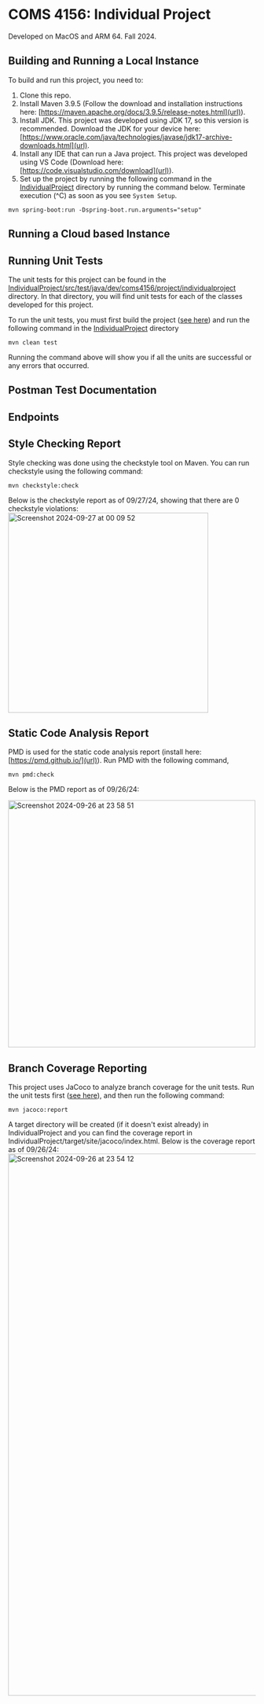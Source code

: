 # COMS 4156: Individual Project

Developed on MacOS and ARM 64. Fall 2024.

## Building and Running a Local Instance

To build and run this project, you need to:
1. Clone this repo.
2. Install Maven 3.9.5 (Follow the download and installation instructions here: [https://maven.apache.org/docs/3.9.5/release-notes.html](url)).
3. Install JDK. This project was developed using JDK 17, so this version is recommended. Download the JDK for your device here: [https://www.oracle.com/java/technologies/javase/jdk17-archive-downloads.html](url).
4. Install any IDE that can run a Java project. This project was developed using VS Code (Download here: [https://code.visualstudio.com/download](url)).
5. Set up the project by running the following command in the [IndividualProject](https://github.com/elifia-muthia/4156-Miniproject-2024-Students-Java/tree/main/IndividualProject) directory by running the command below. Terminate execution (^C) as soon as you see `System Setup`.
```
mvn spring-boot:run -Dspring-boot.run.arguments="setup"
```

## Running a Cloud based Instance

## Running Unit Tests

The unit tests for this project can be found in the [IndividualProject/src/test/java/dev/coms4156/project/individualproject](https://github.com/elifia-muthia/4156-Miniproject-2024-Students-Java/tree/main/IndividualProject/src/test/java/dev/coms4156/project/individualproject) directory. In that directory, you will find unit tests for each of the classes developed for this project.

To run the unit tests, you must first build the project ([see here](https://github.com/elifia-muthia/4156-Miniproject-2024-Students-Java/edit/docs-and-maintenance/README.md#building-and-running-a-local-instance)) and run the following command in the [IndividualProject](https://github.com/elifia-muthia/4156-Miniproject-2024-Students-Java/tree/main/IndividualProject) directory
```
mvn clean test
```

Running the command above will show you if all the units are successful or any errors that occurred.

## Postman Test Documentation

## Endpoints

## Style Checking Report

Style checking was done using the checkstyle tool on Maven. You can run checkstyle using the following command:
```
mvn checkstyle:check
```

Below is the checkstyle report as of 09/27/24, showing that there are 0 checkstyle violations:
<img width="407" alt="Screenshot 2024-09-27 at 00 09 52" src="https://github.com/user-attachments/assets/b9d2a086-dadf-48df-8c5e-5b74d758dad7">

## Static Code Analysis Report

PMD is used for the static code analysis report (install here: [https://pmd.github.io/](url)). Run PMD with the following command,
```
mvn pmd:check
```

Below is the PMD report as of 09/26/24:

<img width="503" alt="Screenshot 2024-09-26 at 23 58 51" src="https://github.com/user-attachments/assets/2dabf991-7840-48aa-bea3-c9c3d632b838">

## Branch Coverage Reporting

This project uses JaCoco to analyze branch coverage for the unit tests. Run the unit tests first ([see here](https://github.com/elifia-muthia/4156-Miniproject-2024-Students-Java/edit/docs-and-maintenance/README.md#running-unit-tests)), and then run the following command:
```
mvn jacoco:report
```

A target directory will be created (if it doesn't exist already) in IndividualProject and you can find the coverage report in IndividualProject/target/site/jacoco/index.html. Below is the coverage report as of 09/26/24:
<img width="1103" alt="Screenshot 2024-09-26 at 23 54 12" src="https://github.com/user-attachments/assets/f7d10817-b43f-49a1-b06d-376ef327167d">

